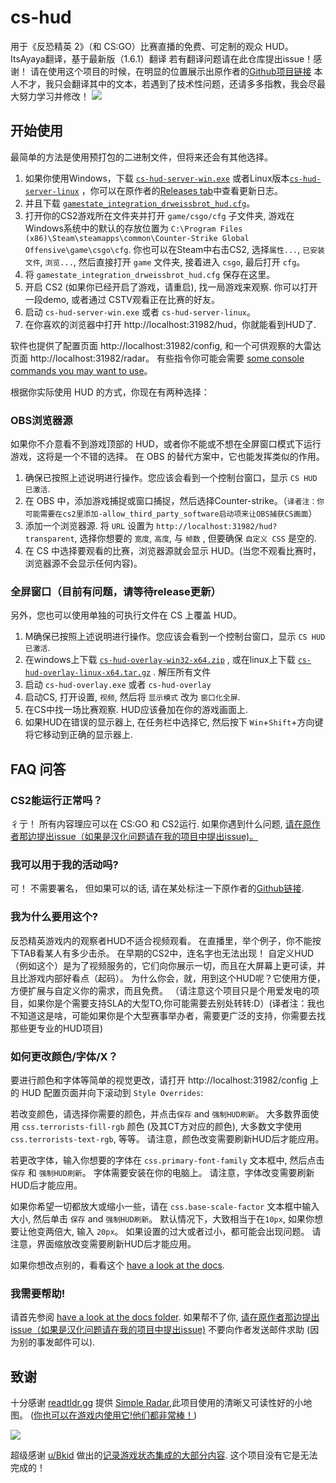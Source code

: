 # cs-hud
用于《反恐精英 2》（和 CS:GO）比赛直播的免费、可定制的观众 HUD。
ItsAyaya翻译，基于最新版（1.6.1）翻译
若有翻译问题请在此仓库提出issue！感谢！
请在使用这个项目的时候，在明显的位置展示出原作者的[Github项目链接](https://github.com/drweissbrot/cs-hud)
本人不才，我只会翻译其中的文本，若遇到了技术性问题，还请多多指教，我会尽最大努力学习并修改！
![](assets/cs2-hud-screenshot-1080.png)

## 开始使用
最简单的方法是使用预打包的二进制文件，但将来还会有其他选择。
<!-- TODO write, then link to more in-depth guides for running via yarn, docker -->

1. 如果你使用Windows，下载 [`cs-hud-server-win.exe`](https://github.com/ItsAyaya/cs-hud-chinese-translation/releases/download/1.0.0/cs-hud-server-win.exe) 或者Linux版本[`cs-hud-server-linux`](https://github.com/ItsAyaya/cs-hud-chinese-translation/releases/download/1.0.0/cs-hud-server-linux) ，你可以在原作者的[Releases tab](https://github.com/drweissbrot/cs-hud/releases/latest)中查看更新日志。
2. 并且下载 [`gamestate_integration_drweissbrot_hud.cfg`](https://github.com/ItsAyaya/cs-hud-chinese-translation/releases/download/Latest/gamestate_integration_drweissbrot_hud.cfg)。
3. 打开你的CS2游戏所在文件夹并打开 `game/csgo/cfg` 子文件夹, 游戏在Windows系统中的默认的存放位置为 `C:\Program Files (x86)\Steam\steamapps\common\Counter-Strike Global Offensive\game\csgo\cfg`. 你也可以在Steam中右击CS2, 选择`属性...`, `已安装文件`, `浏览...`, 然后直接打开 `game` 文件夹, 接着进入  `csgo`, 最后打开 `cfg`。
4. 将 `gamestate_integration_drweissbrot_hud.cfg` 保存在这里。
5. 开启 CS2 (如果你已经开启了游戏，请重启), 找一局游戏来观察. 你可以打开一段demo, 或者通过 CSTV观看正在比赛的好友。
6. 启动 `cs-hud-server-win.exe` 或者 `cs-hud-server-linux`。
7. 在你喜欢的浏览器中打开 http://localhost:31982/hud，你就能看到HUD了.

软件也提供了配置页面 http://localhost:31982/config, 和一个可供观察的大雷达页面 http://localhost:31982/radar。
有些指令你可能会需要 [some console commands you may want to use](docs/cvars.md)。

根据你实际使用 HUD 的方式，你现在有两种选择：

### OBS浏览器源
如果你不介意看不到游戏顶部的 HUD，或者你不能或不想在全屏窗口模式下运行游戏，这将是一个不错的选择。
在 OBS 的替代方案中，它也能发挥类似的作用。

1. 确保已按照上述说明进行操作。您应该会看到一个控制台窗口，显示 `CS HUD 已激活`.
2. 在 OBS 中，添加游戏捕捉或窗口捕捉，然后选择Counter-strike。（`译者注：你可能需要在cs2里添加-allow_third_party_software启动项来让OBS捕获CS画面`）
3. 添加一个浏览器源. 将 `URL` 设置为 `http://localhost:31982/hud?transparent`, 选择你想要的 `宽度`, `高度`, 与 `帧数` , 但要确保 `自定义 CSS` 是空的.
1. 在 CS 中选择要观看的比赛，浏览器源就会显示 HUD。(当您不观看比赛时，浏览器源不会显示任何内容)。

### 全屏窗口（目前有问题，请等待release更新）
另外，您也可以使用单独的可执行文件在 CS 上覆盖 HUD。

1. M确保已按照上述说明进行操作。您应该会看到一个控制台窗口，显示 `CS HUD 已激活`.
2. 在windows上下载 [`cs-hud-overlay-win32-x64.zip`](https://github.com/drweissbrot/cs-hud/releases/latest/download/cs-hud-overlay-win32-x64.zip) , 或在linux上下载 [`cs-hud-overlay-linux-x64.tar.gz`](https://github.com/drweissbrot/cs-hud/releases/latest/download/cs-hud-overlay-linux-x64.tar.gz) . 解压所有文件
3. 启动 `cs-hud-overlay.exe` 或者 `cs-hud-overlay` 
4. 启动CS, 打开设置, `视频`, 然后将 `显示模式` 改为 `窗口化全屏`.
5. 在CS中找一场比赛观察. HUD应该叠加在你的游戏画面上.
6. 如果HUD在错误的显示器上, 在任务栏中选择它, 然后按下 `Win`+`Shift`+方向键 将它移动到正确的显示器上.


## FAQ 问答

### CS2能运行正常吗？
彳亍！
所有内容理应可以在 CS:GO 和 CS2运行. 如果你遇到什么问题, [请在原作者那边提出issue（如果是汉化问题请在我的项目中提出issue)。](https://github.com/drweissbrot/cs-hud/issues)

### 我可以用于我的活动吗?
可！ 
不需要署名， 但如果可以的话, 请在某处标注一下原作者的[Github链接](https://github.com/drweissbrot/cs-hud).

### 我为什么要用这个?
反恐精英游戏内的观察者HUD不适合视频观看。
在直播里，举个例子，你不能按下TAB看某人有多少击杀。
在早期的CS2中，连名字也无法出现！
自定义HUD（例如这个）是为了视频服务的，它们向你展示一切，而且在大屏幕上更可读，并且比游戏内部好看点（起码）。
为什么你会，就，用到这个HUD呢？它使用方便，方便扩展与自定义你的需求，而且免费。
（请注意这个项目只是个用爱发电的项目，如果你是个需要支持SLA的大型TO,你可能需要去别处转转:D）(译者注：我也不知道这是啥，可能如果你是个大型赛事举办者，需要更广泛的支持，你需要去找那些更专业的HUD项目)

### 如何更改颜色/字体/X？
要进行颜色和字体等简单的视觉更改，请打开 http://localhost:31982/config 上的 HUD 配置页面并向下滚动到  `Style Overrides`:

若改变颜色，请选择你需要的颜色，并点击`保存` and `强制HUD刷新`。
大多数界面使用 `css.terrorists-fill-rgb` 颜色 (及其CT方对应的颜色), 大多数文字使用 `css.terrorists-text-rgb`, 等等。
请注意，颜色改变需要刷新HUD后才能应用。

若更改字体，输入你想要的字体在 `css.primary-font-family` 文本框中, 然后点击 `保存` 和 `强制HUD刷新`。
字体需要安装在你的电脑上。
请注意，字体改变需要刷新HUD后才能应用。

如果你希望一切都放大或缩小一些，请在 `css.base-scale-factor` 文本框中输入大小, 然后单击 `保存` and `强制HUD刷新`。
默认情况下，大致相当于在`10px`, 如果你想要让他变两倍大, 输入 `20px`。
如果设置的过大或者过小，都可能会出现问题。
请注意，界面缩放改变需要刷新HUD后才能应用。

如果你想改点别的，看看这个 [have a look at the docs](docs/theming.md).

### 我需要帮助!
请首先参阅 [have a look at the docs folder](https://github.com/drweissbrot/cs-hud/tree/master/docs).
如果帮不了你, [请在原作者那边提出issue（如果是汉化问题请在我的项目中提出issue)](https://github.com/drweissbrot/cs-hud/issues)
不要向作者发送邮件求助 (因为别的事发邮件可以).


## 致谢
十分感谢 [readtldr.gg](https://readtldr.gg) 提供 [Simple Radar](https://readtldr.gg/simpleradar),此项目使用的清晰又可读性好的小地图。
([你也可以在游戏内使用它!他们都非常棒！](https://readtldr.gg/simpleradar))

![](assets/simpleradar.webp)

超级感谢 [u/Bkid](https://www.reddit.com/user/bkid) 做出的[记录游戏状态集成的大部分内容](https://www.reddit.com/r/GlobalOffensive/comments/cjhcpy/game_state_integration_a_very_large_and_indepth).
这个项目没有它是无法完成的！
